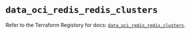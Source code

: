 # `data_oci_redis_redis_clusters`

Refer to the Terraform Registory for docs: [`data_oci_redis_redis_clusters`](https://registry.terraform.io/providers/oracle/oci/6.18.0/docs/data-sources/redis_redis_clusters).
